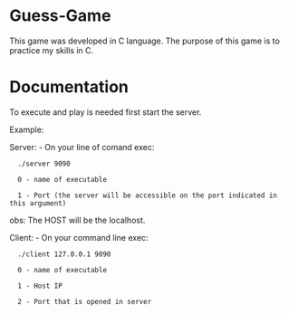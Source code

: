 # Guess-Game
This game was developed in C language. The purpose of this game is to practice my skills in C.

# Documentation
  To execute and play is needed first start the server.
  
  Example:
    
   Server:
      - On your line of comand exec:
      
      ./server 9090
      
      0 - name of executable
      
      1 - Port (the server will be accessible on the port indicated in this argument)
      
  obs: The HOST will be the localhost.
  
   Client:
      - On your command line exec:
      
      ./client 127.0.0.1 9090
      
      0 - name of executable
      
      1 - Host IP
      
      2 - Port that is opened in server
